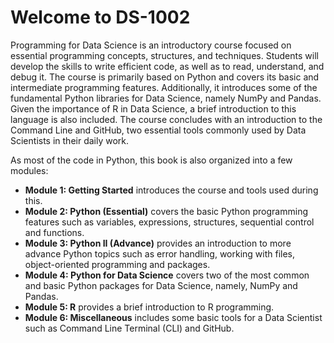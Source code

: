Welcome to DS-1002
==========================================================

Programming for Data Science is an introductory course focused on essential programming concepts, structures, and techniques. Students will develop the skills to write efficient code, as well as to read, understand, and debug it. The course is primarily based on Python and covers its basic and intermediate programming features. Additionally, it introduces some of the fundamental Python libraries for Data Science, namely NumPy and Pandas. Given the importance of R in Data Science, a brief introduction to this language is also included. The course concludes with an introduction to the Command Line and GitHub, two essential tools commonly used by Data Scientists in their daily work.

As most of the code in Python, this book is also organized into a few modules:

- **Module 1: Getting Started** introduces the course and tools used during this.
- **Module 2: Python (Essential)** covers the basic Python programming features such as variables, expressions, structures, sequential control and functions.
- **Module 3: Python II (Advance)** provides an introduction to more advance Python topics such as error handling, working with files, object-oriented programming and packages. 
- **Module 4: Python for Data Science** covers two of the most common and basic Python packages for Data Science, namely, NumPy and Pandas.
- **Module 5: R** provides a brief introduction to R programming.
- **Module 6: Miscellaneous** includes some basic tools for a Data Scientist such as Command Line Terminal (CLI) and GitHub.

